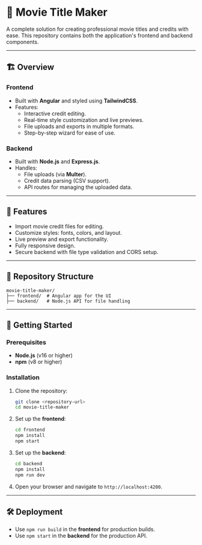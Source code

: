 # 🎥 Movie Title Maker

A complete solution for creating professional movie titles and credits with ease. This repository contains both the application's frontend and backend components.

---

## 🏗️ Overview

### Frontend

- Built with **Angular** and styled using **TailwindCSS**.
- Features:
  - Interactive credit editing.
  - Real-time style customization and live previews.
  - File uploads and exports in multiple formats.
  - Step-by-step wizard for ease of use.

### Backend

- Built with **Node.js** and **Express.js**.
- Handles:
  - File uploads (via **Multer**).
  - Credit data parsing (CSV support).
  - API routes for managing the uploaded data.

---

## 🚀 Features

- Import movie credit files for editing.
- Customize styles: fonts, colors, and layout.
- Live preview and export functionality.
- Fully responsive design.
- Secure backend with file type validation and CORS setup.

---

## 📂 Repository Structure

```plaintext
movie-title-maker/
├── frontend/  # Angular app for the UI
├── backend/   # Node.js API for file handling
```

---

## 🚦 Getting Started

### Prerequisites

- **Node.js** (v16 or higher)  
- **npm** (v8 or higher)  

### Installation

1. Clone the repository:

   ```bash
   git clone <repository-url>
   cd movie-title-maker
   ```

2. Set up the **frontend**:

   ```bash
   cd frontend
   npm install
   npm start
   ```

3. Set up the **backend**:

   ```bash
   cd backend
   npm install
   npm run dev
   ```

4. Open your browser and navigate to `http://localhost:4200`.

---

## 🛠️ Deployment

- Use `npm run build` in the **frontend** for production builds.  
- Use `npm start` in the **backend** for the production API.
